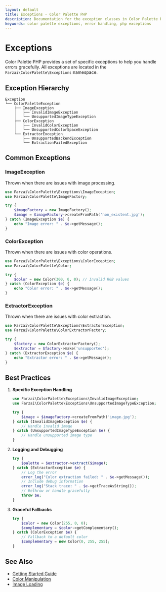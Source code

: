```yaml
---
layout: default
title: Exceptions - Color Palette PHP
description: Documentation for the exception classes in Color Palette PHP
keywords: color palette exceptions, error handling, php exceptions
---
```


# Exceptions

Color Palette PHP provides a set of specific exceptions to help you handle errors gracefully. All exceptions are located in the `Farzai\ColorPalette\Exceptions` namespace.

## Exception Hierarchy

```
Exception
└── ColorPaletteException
    ├── ImageException
    │   ├── InvalidImageException
    │   └── UnsupportedImageTypeException
    ├── ColorException
    │   ├── InvalidColorException
    │   └── UnsupportedColorSpaceException
    └── ExtractorException
        ├── UnsupportedBackendException
        └── ExtractionFailedException
```

## Common Exceptions

### ImageException

Thrown when there are issues with image processing.

```php
use Farzai\ColorPalette\Exceptions\ImageException;
use Farzai\ColorPalette\ImageFactory;

try {
    $imageFactory = new ImageFactory();
    $image = $imageFactory->createFromPath('non_existent.jpg');
} catch (ImageException $e) {
    echo "Image error: " . $e->getMessage();
}
```

### ColorException

Thrown when there are issues with color operations.

```php
use Farzai\ColorPalette\Exceptions\ColorException;
use Farzai\ColorPalette\Color;

try {
    $color = new Color(300, 0, 0); // Invalid RGB values
} catch (ColorException $e) {
    echo "Color error: " . $e->getMessage();
}
```

### ExtractorException

Thrown when there are issues with color extraction.

```php
use Farzai\ColorPalette\Exceptions\ExtractorException;
use Farzai\ColorPalette\ColorExtractorFactory;

try {
    $factory = new ColorExtractorFactory();
    $extractor = $factory->make('unsupported');
} catch (ExtractorException $e) {
    echo "Extractor error: " . $e->getMessage();
}
```

## Best Practices

1. **Specific Exception Handling**
   ```php
   use Farzai\ColorPalette\Exceptions\InvalidImageException;
   use Farzai\ColorPalette\Exceptions\UnsupportedImageTypeException;
   
   try {
       $image = $imageFactory->createFromPath('image.jpg');
   } catch (InvalidImageException $e) {
       // Handle invalid image
   } catch (UnsupportedImageTypeException $e) {
       // Handle unsupported image type
   }
   ```

2. **Logging and Debugging**
   ```php
   try {
       $palette = $extractor->extract($image);
   } catch (ExtractorException $e) {
       // Log the error
       error_log("Color extraction failed: " . $e->getMessage());
       // Include debug information
       error_log("Stack trace: " . $e->getTraceAsString());
       // Rethrow or handle gracefully
       throw $e;
   }
   ```

3. **Graceful Fallbacks**
   ```php
   try {
       $color = new Color(255, 0, 0);
       $complementary = $color->getComplementary();
   } catch (ColorException $e) {
       // Fallback to a default color
       $complementary = new Color(0, 255, 255);
   }
   ```

## See Also

- [Getting Started Guide](../getting-started.html)
- [Color Manipulation](color-manipulation.html)
- [Image Loading](image-loader.html) 